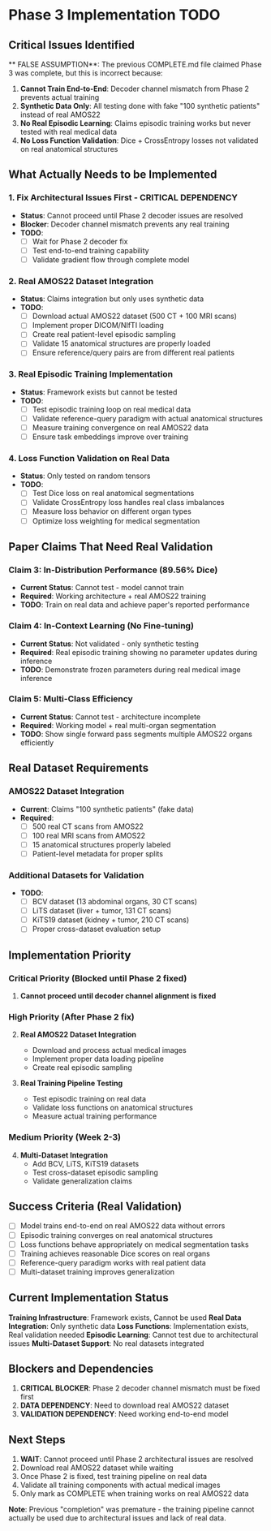 # Phase 3 Implementation TODO ️

## Critical Issues Identified

** FALSE ASSUMPTION**: The previous COMPLETE.md file claimed Phase 3 was complete, but this is incorrect because:

1. **Cannot Train End-to-End**: Decoder channel mismatch from Phase 2 prevents actual training
2. **Synthetic Data Only**: All testing done with fake "100 synthetic patients" instead of real AMOS22
3. **No Real Episodic Learning**: Claims episodic training works but never tested with real medical data
4. **No Loss Function Validation**: Dice + CrossEntropy losses not validated on real anatomical structures

## What Actually Needs to be Implemented

### 1. Fix Architectural Issues First - CRITICAL DEPENDENCY
- **Status**:  Cannot proceed until Phase 2 decoder issues are resolved
- **Blocker**: Decoder channel mismatch prevents any real training
- **TODO**: 
  - [ ] Wait for Phase 2 decoder fix
  - [ ] Test end-to-end training capability
  - [ ] Validate gradient flow through complete model

### 2. Real AMOS22 Dataset Integration
- **Status**:  Claims integration but only uses synthetic data
- **TODO**:
  - [ ] Download actual AMOS22 dataset (500 CT + 100 MRI scans)
  - [ ] Implement proper DICOM/NIfTI loading
  - [ ] Create real patient-level episodic sampling
  - [ ] Validate 15 anatomical structures are properly loaded
  - [ ] Ensure reference/query pairs are from different real patients

### 3. Real Episodic Training Implementation
- **Status**:  Framework exists but cannot be tested
- **TODO**:
  - [ ] Test episodic training loop on real medical data
  - [ ] Validate reference-query paradigm with actual anatomical structures
  - [ ] Measure training convergence on real AMOS22 data
  - [ ] Ensure task embeddings improve over training

### 4. Loss Function Validation on Real Data
- **Status**:  Only tested on random tensors
- **TODO**:
  - [ ] Test Dice loss on real anatomical segmentations
  - [ ] Validate CrossEntropy loss handles real class imbalances
  - [ ] Measure loss behavior on different organ types
  - [ ] Optimize loss weighting for medical segmentation

## Paper Claims That Need Real Validation

### Claim 3: In-Distribution Performance (89.56% Dice)
- **Current Status**:  Cannot test - model cannot train
- **Required**: Working architecture + real AMOS22 training
- **TODO**: Train on real data and achieve paper's reported performance

### Claim 4: In-Context Learning (No Fine-tuning)
- **Current Status**:  Not validated - only synthetic testing
- **Required**: Real episodic training showing no parameter updates during inference
- **TODO**: Demonstrate frozen parameters during real medical image inference

### Claim 5: Multi-Class Efficiency
- **Current Status**:  Cannot test - architecture incomplete
- **Required**: Working model + real multi-organ segmentation
- **TODO**: Show single forward pass segments multiple AMOS22 organs efficiently

## Real Dataset Requirements

### AMOS22 Dataset Integration
- **Current**: Claims "100 synthetic patients" (fake data)
- **Required**: 
  - [ ] 500 real CT scans from AMOS22
  - [ ] 100 real MRI scans from AMOS22
  - [ ] 15 anatomical structures properly labeled
  - [ ] Patient-level metadata for proper splits

### Additional Datasets for Validation
- **TODO**:
  - [ ] BCV dataset (13 abdominal organs, 30 CT scans)
  - [ ] LiTS dataset (liver + tumor, 131 CT scans)  
  - [ ] KiTS19 dataset (kidney + tumor, 210 CT scans)
  - [ ] Proper cross-dataset evaluation setup

## Implementation Priority

### Critical Priority (Blocked until Phase 2 fixed)
1. **Cannot proceed until decoder channel alignment is fixed**

### High Priority (After Phase 2 fix)
2. **Real AMOS22 Dataset Integration**
   - Download and process actual medical images
   - Implement proper data loading pipeline
   - Create real episodic sampling

3. **Real Training Pipeline Testing**
   - Test episodic training on real data
   - Validate loss functions on anatomical structures
   - Measure actual training performance

### Medium Priority (Week 2-3)
4. **Multi-Dataset Integration**
   - Add BCV, LiTS, KiTS19 datasets
   - Test cross-dataset episodic sampling
   - Validate generalization claims

## Success Criteria (Real Validation)

- [ ] Model trains end-to-end on real AMOS22 data without errors
- [ ] Episodic training converges on real anatomical structures
- [ ] Loss functions behave appropriately on medical segmentation tasks
- [ ] Training achieves reasonable Dice scores on real organs
- [ ] Reference-query paradigm works with real patient data
- [ ] Multi-dataset training improves generalization

## Current Implementation Status

**Training Infrastructure**:  Framework exists,  Cannot be used
**Real Data Integration**:  Only synthetic data
**Loss Functions**:  Implementation exists,  Real validation needed
**Episodic Learning**:  Cannot test due to architectural issues
**Multi-Dataset Support**:  No real datasets integrated

## Blockers and Dependencies

1. **CRITICAL BLOCKER**: Phase 2 decoder channel mismatch must be fixed first
2. **DATA DEPENDENCY**: Need to download real AMOS22 dataset
3. **VALIDATION DEPENDENCY**: Need working end-to-end model

## Next Steps

1. **WAIT**: Cannot proceed until Phase 2 architectural issues are resolved
2. Download real AMOS22 dataset while waiting
3. Once Phase 2 is fixed, test training pipeline on real data
4. Validate all training components with actual medical images
5. Only mark as COMPLETE when training works on real AMOS22 data

**Note**: Previous "completion" was premature - the training pipeline cannot actually be used due to architectural issues and lack of real data.
